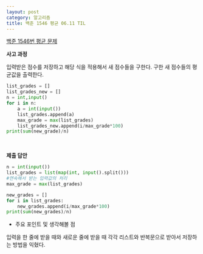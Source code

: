 ```yaml
---
layout: post
category: 알고리즘
title: 백준 1546 평균 06.11 TIL
---
```


[백준 1546번 평균 문제](https://www.acmicpc.net/problem/1546) 

**사고 과정**

입력받은 점수를 저장하고 해당 식을 적용해서 새 점수들을 구한다.
구한 새 점수들의 평균값을 출력한다.

```python
list_grades = []
list_grades_new = []
n = int,input()
for i in n:
    a = int(input())
    list_grades.append(a)
    max_grade = max(list_grades)
    list_grades_new.append(i/max_grade*100)
print(sum(new_grade)/n)
```
<br>

**제출 답안**

```python
n = int(input())
list_grades = list(map(int, input().split()))
#연속해서 받는 입력값의 처리
max_grade = max(list_grades)

new_grades = []
for i in list_grades:
    new_grades.append(i/max_grade*100)
print(sum(new_grades)/n)
```

* 주요 포인트 및 생각해볼 점  

입력을 한 줄에 받을 때와 새로운 줄에 받을 때 각각 리스트와 반복문으로 받아서 저장하는 방법을 익혔다.